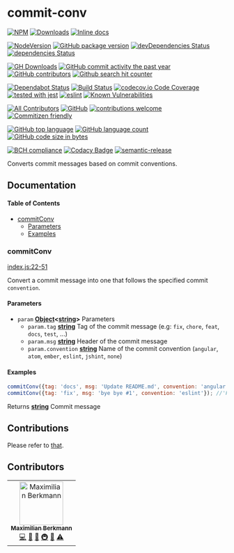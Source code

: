 # commit-conv

[![NPM](https://nodei.co/npm/commit-conv.png)](https://nodei.co/npm//)
[![Downloads](https://img.shields.io/npm/dm/commit-conv.svg)](https://npmcharts.com/compare/commit-conv?minimal=true)
[![Inline docs](http://inch-ci.org/github/Berkmann18/commit-conv.svg?branch=master)](http://inch-ci.org/github/Berkmann18/commit-conv)

[![NodeVersion](https://img.shields.io/node/v/commit-conv.svg)](https://github.com/Berkmann18/commit-conv)
[![GitHub package version](https://img.shields.io/github/package-json/v/Berkmann18/commit-conv.svg)](https://github.com/Berkmann18/commit-conv)
[![devDependencies Status](https://david-dm.org/berkmann18/commit-conv/dev-status.svg)](https://david-dm.org/berkmann18/commit-conv?type=dev)
[![dependencies Status](https://david-dm.org/berkmann18/commit-conv/status.svg)](https://david-dm.org/berkmann18/commit-conv)

[![GH Downloads](https://img.shields.io/github/downloads/Berkmann18/commit-conv/total.svg)](https://github.com/Berkmann18/commit-conv/network/members)
[![GitHub commit activity the past year](https://img.shields.io/github/commit-activity/y/Berkmann18/commit-conv.svg)](https://github.com/Berkmann18/commit-conv/graphs/commit-activity)
[![GitHub contributors](https://img.shields.io/github/contributors/Berkmann18/commit-conv.svg)](https://github.com/Berkmann18/commit-conv/graphs/contributors)
[![Github search hit counter](https://img.shields.io/github/search/Berkmann18/commit-conv/goto.svg)](https://github.com/Berkmann18/commit-conv/graphs/traffic)

[![Dependabot Status](https://api.dependabot.com/badges/status?host=github&repo=Berkmann18/commit-conv)](https://dependabot.com)
[![Build Status](https://travis-ci.org/Berkmann18/commit-conv.svg?branch=master)](https://travis-ci.org/Berkmann18/commit-conv)
[![codecov.io Code Coverage](https://img.shields.io/codecov/c/github/Berkmann18/commit-conv.svg?maxAge=2592000)](https://codecov.io/github/Berkmann18/commit-conv?branch=master)
[![tested with jest](https://img.shields.io/badge/tested_with-jest-99424f.svg)](https://github.com/facebook/jest)
[![eslint](https://aleen42.github.io/badges/src/eslint.svg)](./eslintrc.json)
[![Known Vulnerabilities](https://snyk.io/test/github/Berkmann18/commit-conv/badge.svg?targetFile=package.json)](https://snyk.io/test/github/Berkmann18/commit-conv?targetFile=package.json)

[![All Contributors](https://img.shields.io/badge/all_contributors-1-orange.svg?style=flat-square)](#contributors)
[![GitHub](https://img.shields.io/github/license/Berkmann18/commit-conv.svg)](https://github.com/Berkmann18/commit-conv/blob/master/LICENSE)
[![contributions welcome](https://img.shields.io/badge/contributions-welcome-brightgreen.svg?style=flat)](https://github.com/Berkmann18/commit-conv/issues)
[![Commitizen friendly](https://img.shields.io/badge/commitizen-friendly-brightgreen.svg)](http://commitizen.github.io/cz-cli/)

[![GitHub top language](https://img.shields.io/github/languages/top/Berkmann18/commit-conv.svg)](https://github.com/Berkmann18/commit-conv)
[![GitHub language count](https://img.shields.io/github/languages/count/Berkmann18/commit-conv.svg)](https://github.com/Berkmann18/commit-conv)
[![GitHub code size in bytes](https://img.shields.io/github/languages/code-size/Berkmann18/commit-conv.svg)](https://github.com/Berkmann18/commit-conv)

[![BCH compliance](https://bettercodehub.com/edge/badge/Berkmann18/commit-conv?branch=master)](https://bettercodehub.com/)
[![Codacy Badge](https://api.codacy.com/project/badge/Grade/a772e53fef984a558ef4741392bd926d)](https://www.codacy.com/app/maxieberkmann/commit-conv?utm_source=github.com&utm_medium=referral&utm_content=Berkmann18/commit-conv&utm_campaign=Badge_Grade)
[![semantic-release](https://img.shields.io/badge/%20%20%F0%9F%93%A6%F0%9F%9A%80-semantic--release-e10079.svg)](https://github.com/semantic-release/semantic-release)

Converts commit messages based on commit conventions.

## Documentation

<!-- Generated by documentation.js. Update this documentation by updating the source code. -->

#### Table of Contents

-   [commitConv](#commitconv)
    -   [Parameters](#parameters)
    -   [Examples](#examples)

### commitConv

[index.js:22-51](https://Berkmann18@github.com/Berkmann18/commit-conv/blob/e6891eec02a374be028fbe5cfc65a80fa0e4b416/index.js#L22-L51 "Source code on GitHub")

Convert a commit message into one that follows the specified commit `convention`.

#### Parameters

-   `param` **[Object](https://developer.mozilla.org/docs/Web/JavaScript/Reference/Global_Objects/Object)&lt;[string](https://developer.mozilla.org/docs/Web/JavaScript/Reference/Global_Objects/String)>** Parameters
    -   `param.tag` **[string](https://developer.mozilla.org/docs/Web/JavaScript/Reference/Global_Objects/String)** Tag of the commit message (e.g: `fix`, `chore`, `feat`, `docs`, `test`, ...)
    -   `param.msg` **[string](https://developer.mozilla.org/docs/Web/JavaScript/Reference/Global_Objects/String)** Header of the commit message
    -   `param.convention` **[string](https://developer.mozilla.org/docs/Web/JavaScript/Reference/Global_Objects/String)** Name of the commit convention (`angular`, `atom`, `ember`, `eslint`, `jshint`, `none`)

#### Examples

```javascript
commitConv({tag: 'docs', msg: 'Update README.md', convention: 'angular'}); //'docs: update README.md'
commitConv({tag: 'fix', msg: 'bye bye #1', convention: 'eslint'}); //'Fix: Bye bye #1'
```

Returns **[string](https://developer.mozilla.org/docs/Web/JavaScript/Reference/Global_Objects/String)** Commit message

## Contributions

Please refer to [that](.github/CONTRIBUTING.md).

## Contributors

<!-- ALL-CONTRIBUTORS-LIST:START - Do not remove or modify this section -->

<!-- prettier-ignore -->

<table><tr><td align="center"><a href="http://maxcubing.wordpress.com"><img src="https://avatars0.githubusercontent.com/u/8260834?v=4" width="100px;" alt="Maximilian Berkmann"/><br /><sub><b>Maximilian Berkmann</b></sub></a><br /><a href="https://github.com/Berkmann18/commit-conv/commits?author=Berkmann18" title="Code">💻</a> <a href="https://github.com/Berkmann18/commit-conv/commits?author=Berkmann18" title="Documentation">📖</a> <a href="#ideas-Berkmann18" title="Ideas, Planning, & Feedback">🤔</a> <a href="#infra-Berkmann18" title="Infrastructure (Hosting, Build-Tools, etc)">🚇</a> <a href="#maintenance-Berkmann18" title="Maintenance">🚧</a> <a href="https://github.com/Berkmann18/commit-conv/commits?author=Berkmann18" title="Tests">⚠️</a></td></tr></table>

<!-- ALL-CONTRIBUTORS-LIST:END -->
